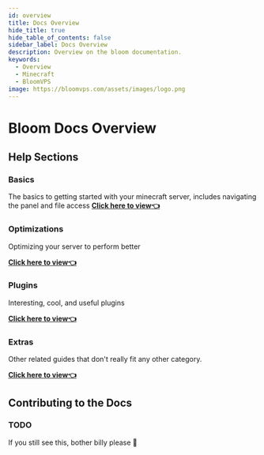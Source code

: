 ```yaml
---
id: overview
title: Docs Overview
hide_title: true
hide_table_of_contents: false
sidebar_label: Docs Overview
description: Overview on the bloom documentation.
keywords:
  - Overview
  - Minecraft
  - BloomVPS
image: https://bloomvps.com/assets/images/logo.png
---
```

# Bloom Docs Overview
## Help Sections
### Basics
The basics to getting started with your minecraft server, includes navigating the panel and file access
**[Click here to view:point_left:](https://docs.bloomvps.com/basic-controls)**
### Optimizations
Optimizing your server to perform better

**[Click here to view:point_left:](https://docs.bloomvps.com)**
### Plugins
Interesting, cool, and useful plugins

**[Click here to view:point_left:](https://docs.bloomvps.com)**
### Extras
Other related guides that don't really fit any other category.

**[Click here to view:point_left:](https://docs.bloomvps.com/mobile-app)**
## Contributing to the Docs
### TODO
If you still see this, bother billy please :pray:
